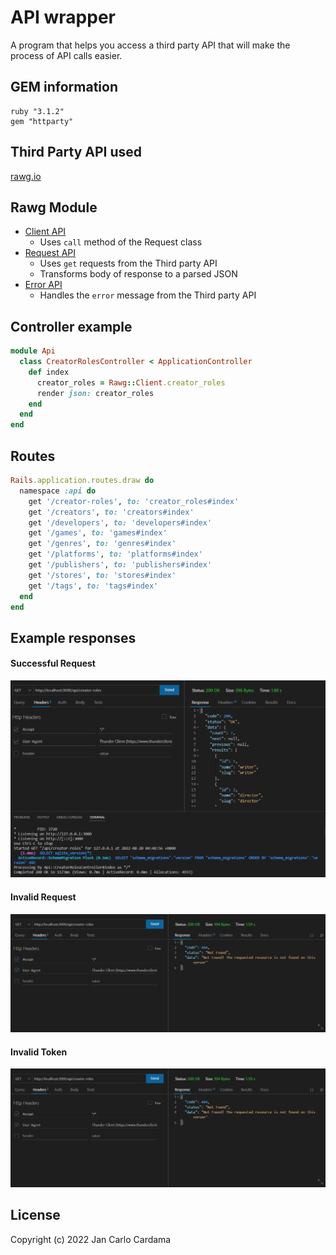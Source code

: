 # API wrapper

A program that helps you access a third party API that will make the process of API calls easier.

## GEM information

```
ruby "3.1.2"
gem "httparty"
```

## Third Party API used

[rawg.io](https://rawg.io/apidocs)

## Rawg Module
* [Client API](https://github.com/jcmcardama/api_wrapper/blob/main/app/api/rawg/client.rb)
    * Uses `call` method of the Request class
* [Request API](https://github.com/jcmcardama/api_wrapper/blob/main/app/api/rawg/request.rb)
    * Uses `get` requests from the Third party API
    * Transforms body of response to a parsed JSON
* [Error API](https://github.com/jcmcardama/api_wrapper/blob/main/app/api/rawg/request.rb)
    * Handles the `error` message from the Third party API

## Controller example

```ruby
module Api
  class CreatorRolesController < ApplicationController
    def index
      creator_roles = Rawg::Client.creator_roles
      render json: creator_roles
    end
  end
end
```

## Routes

```ruby
Rails.application.routes.draw do
  namespace :api do
    get '/creator-roles', to: 'creator_roles#index'
    get '/creators', to: 'creators#index'
    get '/developers', to: 'developers#index'
    get '/games', to: 'games#index'
    get '/genres', to: 'genres#index'
    get '/platforms', to: 'platforms#index'
    get '/publishers', to: 'publishers#index'
    get '/stores', to: 'stores#index'
    get '/tags', to: 'tags#index'
  end
end
```

## Example responses
#### Successful Request
![Successful Response](./assets/successful_response.PNG)
#### Invalid Request
![Not Found Response](./assets/not_found_response.PNG)
#### Invalid Token
![Unauthorized Response](./assets/not_found_response.PNG)

## License

Copyright (c) 2022 Jan Carlo Cardama

